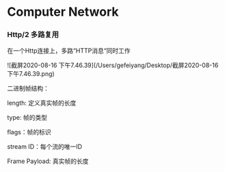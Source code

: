 # Computer Network



### Http/2 多路复用

在一个Http连接上，多路“HTTP消息“同时工作

![截屏2020-08-16 下午7.46.39](/Users/gefeiyang/Desktop/截屏2020-08-16 下午7.46.39.png)

二进制帧结构：

length: 定义真实帧的长度

type: 帧的类型

flags：帧的标识

stream ID：每个流的唯一ID

Frame Payload: 真实帧的长度

